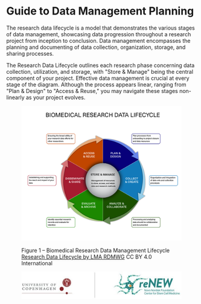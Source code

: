 # Guide to Data Management Planning

The research data lifecycle is a model that demonstrates the various stages of data management, showcasing data progression throughout a research project from inception to conclusion. Data management encompasses the planning and documenting of data collection, organization, storage, and sharing processes.

The Research Data Lifecycle outlines each research phase concerning data collection, utilization, and storage, with "Store & Manage" being the central component of your project. Effective data management is crucial at every stage of the diagram. Although the process appears linear, ranging from "Plan & Design" to "Access & Reuse," you may navigate these stages non-linearly as your project evolves.

<div data-full-width="true">

<figure><img src="../../../.gitbook/assets/sss.png" alt=""><figcaption><p>                                       Figure 1 – Biomedical Research Data Management Lifecycle                                                                                       <a href="https://bit.ly/3OzbOGl">Research Data Lifecycle by LMA RDMWG</a> CC BY 4.0 International                                  </p></figcaption></figure>

</div>

<figure><img src="../../../.gitbook/assets/ccc.jpg" alt=""><figcaption></figcaption></figure>
